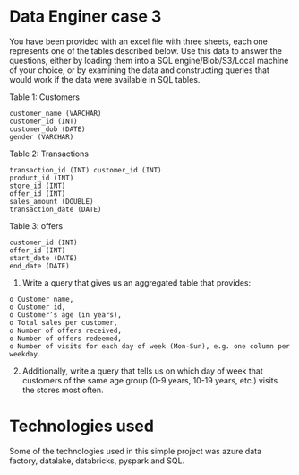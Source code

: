 # Data Enginer case 3

You have been provided with an excel file with three sheets, each one represents one of the tables described below. Use this data to answer the questions, either by loading them into a SQL engine/Blob/S3/Local machine of your choice, or by examining the data and constructing queries that would work if the data were available in SQL tables.

Table 1: Customers
```
customer_name (VARCHAR)
customer_id (INT)
customer_dob (DATE)
gender (VARCHAR)
```

Table 2: Transactions
```
transaction_id (INT) customer_id (INT)
product_id (INT)
store_id (INT)
offer_id (INT)
sales_amount (DOUBLE)
transaction_date (DATE)
```

Table 3: offers
```
customer_id (INT)
offer_id (INT)
start_date (DATE)
end_date (DATE)
```

1. Write a query that gives us an aggregated table that provides:
```
o Customer name,
o Customer id,
o Customer’s age (in years),
o Total sales per customer,
o Number of offers received,
o Number of offers redeemed,
o Number of visits for each day of week (Mon-Sun), e.g. one column per weekday.
```

2. Additionally, write a query that tells us on which day of week that customers of the same age group (0-9 years, 10-19 years, etc.) visits the stores most often.


# Technologies used

Some of the technologies used in this simple project was azure data factory, datalake, databricks, pyspark and SQL.
